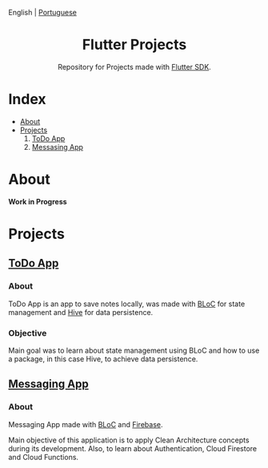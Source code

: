 English | [Portuguese](./README.pt-BR.md)

<h1 align="center">Flutter Projects</h1>

<div align="center">

Repository for Projects made with [Flutter SDK](https://flutter.dev/).

</div>

# Index

- [About](#about)
- [Projects](#projects)
  1. [ToDo App](#todo-app)
  2. [Messasing App](#messaging-app)

# About

**Work in Progress**

# Projects

## [ToDo App](./ToDo-App/android)

### About

ToDo App is an app to save notes locally, was made with [BLoC](https://pub.dev/packages/flutter_bloc) for state management and [Hive](https://pub.dev/packages/hive_flutter) for data persistence.

### Objective

Main goal was to learn about state management using BLoC and how to use a package, in this case Hive, to achieve data persistence.

## [Messaging App](./Messasing-App/)

### About

Messaging App made with [BLoC](https://pub.dev/packages/flutter_bloc) and [Firebase](https://firebase.flutter.dev/docs/overview/).

Main objective of this application is to apply Clean Architecture concepts during its development. Also, to learn about Authentication, Cloud Firestore and Cloud Functions.
